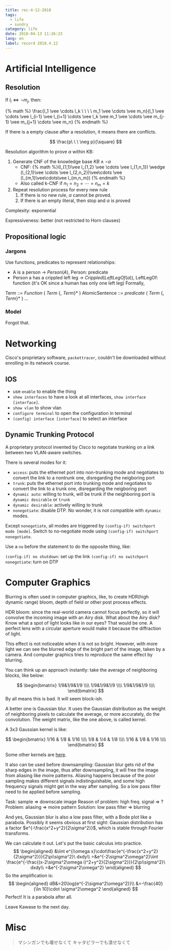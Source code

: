 ```yaml
---
title: rec-4-12-2018
tags:
  - life
  - sundry
category: life
date: 2018-04-13 11:26:23
lang: en
label: record 2018.4.12
---
```


<!-- excerpt -->

# Artificial Intelligence

## Resolution

If $l_i \Leftrightarrow \neg m_j$, then:

{% math %}
\frac{l_1 \vee \cdots l_k \ \ \ \ m_1 \vee \cdots \vee m_n}{l_1 \vee \cdots \vee l_{i-1} \vee l_{i+1} \cdots \vee l_k \vee m_1 \vee \cdots \vee m_{j-1} \vee m_{j+1} \cdots \vee m_n}
{% endmath %}

If there is a empty clause after a resolution, it means there are conflicts.

$$
\frac{p\ \ \ \neg p}{\square}
$$

Resolution algorithm to prove $\alpha$ within KB:

1. Generate CNF of the knowledge base $KB\wedge\neg\alpha$
   * CNF: {% math %}(l_{1,1}\vee l_{1,2} \vee \cdots \vee l_{1,n_1}) \wedge (l_{2,1}\vee \cdots \vee l_{2,n_2})\vee\cdots \vee (l_{m,1}\vee\cdots\vee l_{m,n_m}) {% endmath %}
   * Also called k-CNF if $n_1 = n_2 = \cdots = n_m = k$
2. Repeat resolution process for every new rule
   1. If there is no new rule, $\alpha$ cannot be proved.
   2. If there is an empty literal, then stop and $\alpha$ is proved

Complexity: exponential

Expressiveness: better (not restricted to Horn clauses)

## Propositional logic

### Jargons
Use functions, predicates to represent relationships:
* A is a person -> $Person(A)$, Person: predicate
* Person a has a crippled left leg -> $Crippled(LeftLegOf(a))$, LeftLegOf: function (it's OK since a human has only one left leg)
Formally,

Term ::= *Function* ( *Term* {, *Term*}\* )
AtomicSentence ::= *predicate* ( *Term* {, *Term*}\* )
...

### Model 

Forgot that.

# Networking

Cisco's proprietary software, `packettracer`, couldn't be downloaded without enrolling in its network course.

## IOS

* use `enable` to enable the thing
* `show interfaces` to have a look at all interfaces, `show interface [interface]`.
* `show vlan` to show vlan
* `configure terminal` to open the configuration in terminal
* `(config) interface [interface]` to select an interface

## Dynamic Trunking Protocol

A proprietary protocol invented by Cisco to negotiate trunking on a link between two VLAN-aware switches.

There is several modes for it:

* `access`: puts the ethernet port into non-trunking mode and negotiates to convert the link to a nontrunk one, disregarding the neigboring port
* `trunk`: puts the ethernet port into trunking mode and negotiates to convert the link to a trunk one, disregarding the neigboring port
* `dynamic auto`: willing to trunk, will be trunk if the neighboring port is `dynamic desirable` or `trunk`
* `dynamic desirable`: actively willing to trunk
* `nonegotiate`: disable DTP. No wonder, it is not compatible with `dynamic` modes.

Except `nonegotiate`, all modes are triggered by `(config-if) switchport mode [mode]`. Switch to no-negotiate mode using `(config-if) switchport nonegotiate`.

Use a `no` before the statement to do the opposite thing, like:

`(config-if) no shutdown`: set up the link
`(config-if) no switchport nonegotiate`: turn on DTP

# Computer Graphics

Blurring is often used in computer graphics, like, to create HDR(high dynamic range) bloom, depth of field or other post process effects.

HDR bloom: since the real-world camera cannot focus perfectly, so it will convolve the incoming image with an Airy disk. What about the Airy disk? Know what a spot of light looks like in our eyes? That would be one. A perfect lens with a circular aperture would make it because the diffraction of light.

This effect is not noticeable when it is not so bright. However, with more light we can see the blurred edge of the bright part of the image, taken by a camera. And computer graphics tries to reproduce the same effect by blurring.

You can think up an approach instantly: take the average of neighboring blocks, like below:

$$
\begin{bmatrix}
1/9&1/9&1/9 \\\\
1/9&1/9&1/9 \\\\
1/9&1/9&1/9 \\\\
\end{bmatrix}
$$
By all means this is bad. It will seem block-ish.

A better one is Gaussian blur. It uses the Gaussian distribution as the weight of neighboring pixels to calculate the average, or more accurately, do the convolution. The weight matrix, like the one above, is called kernel.

A 3x3 Gaussian kernel is like:

$$
\begin{bmatrix}
1/16 & 1/8 & 1/16 \\\\
1/8 & 1/4 & 1/8 \\\\
1/16 & 1/8 & 1/16 \\\\
\end{bmatrix}
$$


Some other kernels are [here](https://en.wikipedia.org/wiki/Kernel_(image_processing)).

It also can be used before downsampling: Gaussian blur gets rid of the sharp edges in the image, thus after downsampling, it will free the image from aliasing like moire patterns. Aliasing happens because of the poor sampling makes different signals indistinguishable, and some high frequency signals might get in the way after sampling. So a low pass filter need to be applied before sampling.

Task: sample => downscale image
Reason of problem: high freq. signal => ?
Problem: aliasing => moire pattern
Solution: low pass filter => blurring

And yes, Gaussian blur is also a low pass filter, with a Bode plot like a parabola. Possibly it seems obvious at first sight: Gaussian distribution has a factor $e^{-\frac{x^2+y^2}{2\sigma^2}}$, which is stable through Fourier transforms.

We can calculate it out. Let's put the basic calculus into practice.
$$
\begin{aligned}
&\iint e^{i\omega x}\cdot\frac{e^{-\frac{x^2+y^2}{2\sigma^2}}}{2\pi\sigma^2}\ dxdy\\
=&e^{-2\sigma^2\omega^2}\iint \frac{e^{-\frac{(x-2\sigma^2\omega i)^2+y^2}{2\sigma^2}}}{2\pi\sigma^2}\ dxdy\\
=&e^{-2\sigma^2\omega^2}
\end{aligned}
$$
So the amplification is:
$$
\begin{aligned}
dB&=20\log{e^{-2\sigma^2\omega^2}}\\
&=-\frac{40}{\ln 10}\cdot \sigma^2\omega^2
\end{aligned}
$$
Perfect! It is a parabola after all.

Leave Kawase to the next day.

# Misc

> マシンガンでも壊せなくて
> キャタピラーでも潰せなくて